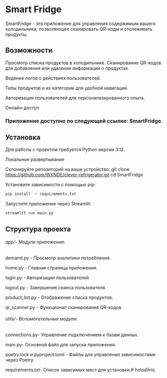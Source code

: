# Smart Fridge 
SmartFridge - это приложение для управления содержимым вашего холодильника, позволяющее сканировать QR-коды и отслеживать продукты.

## Возможности

Просмотр списка продуктов в холодильнике.
Сканирование QR-кодов для добавления или удаления информации о продуктах.

Ведение логов о действиях пользователей.

Типы продуктов и их категории для удобной навигации.

Авторизация пользователей для персонализированного опыта.

Онлайн-доступ

### Приложение доступно по следующей ссылке: SmartFridge.

## Установка

Для работы с проектом требуется Python версии 3.12.

Локальное развертывание

Склонируйте репозиторий на ваше устройство:
git clone https://github.com/WXNDE/clever-refrigerator.git
cd SmartFridge

Установите зависимости с помощью pip:
```bash
pip install -r requirements.txt
```
Запустите приложение через Streamlit:
```bash
streamlit run main.py
```

## Структура проекта

###### app/- Модули приложения:
 demand.py - Просмотр аналитики потребления. 

 home.py - Главная страница приложения. 
 
 login.py - Авторизация пользователей 
 
 logout.py - Завершение сеанса пользователя. 
 
 product_list.py - Отображение списка продуктов. 
 
 qr_scanner.py - Функционал сканирования QR-кодов. 


###### utils/- Вспомогательные модули: 
 connections.py- Управление подключением к базам данных. 
 
 main.py- Основной файл для запуска приложения. 
 
 poetry.lock и pyproject.toml - Файлы для управления зависимостями через Poetry. 
 
 requirements.txt- Список зависимых мест для установки.# holodilnic 
